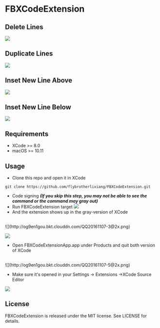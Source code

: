 # FBXCodeExtension

## Delete Lines
![](http://og9en1gou.bkt.clouddn.com/1.gif)
## Duplicate Lines
![](http://og9en1gou.bkt.clouddn.com/2.gif)
## Inset New Line Above
![](http://og9en1gou.bkt.clouddn.com/3.gif)
## Inset New Line Below
![](http://og9en1gou.bkt.clouddn.com/4.gif)

## Requirements
- XCode >= 8.0
- macOS >= 10.11

## Usage
- Clone this repo and open it in XCode
```
git clone https://github.com/flybrotherlixiang/FBXCodeExtension.git
```
- Code signing 
___(If you skip this step, you may not be able to see the command or the command may gray out)___
- Run FBXCodeExtension target
![](http://og9en1gou.bkt.clouddn.com/QQ20161107-1@2x.png)
- And the extension shows up in the gray-version of XCode

<br/>
![](http://og9en1gou.bkt.clouddn.com/QQ20161107-3@2x.png)

<br/>

![](http://og9en1gou.bkt.clouddn.com/QQ20161107-2@2x.png)

- Open FBXCodeExtensionApp.app under Products and quit both version of XCode
<br/>
![](http://og9en1gou.bkt.clouddn.com/QQ20161107-5@2x.png)

- Make sure it's opened in your Settings -> Extensions ->XCode Source Editor

![](http://og9en1gou.bkt.clouddn.com/QQ20161107-7@2x.png)

## License
FBXCodeExtension is released under the MIT license. See LICENSE for details.
